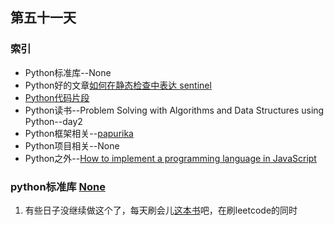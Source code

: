 ## 第五十一天
### 索引
- Python标准库--None
- Python好的文章[如何在静态检查中表达 sentinel](https://blog.dreamfever.me/2019/10/17/ru-he-zai-jing-tai-jian-cha-zhong-biao-da-sentinel/)
- [Python代码片段](day51.py)
- Python读书--Problem Solving with Algorithms and Data Structures using Python--day2
- Python框架相关--[papurika](https://github.com/Hanaasagi/papurika)
- Python项目相关--None
- Python之外--[How to implement a programming language in JavaScript](http://lisperator.net/pltut/)
### python标准库 [None](https://pymotw.com/3/None/index.html)
1. 有些日子没继续做这个了，每天刷会儿[这本书](https://runestone.academy/runestone/books/published/pythonds/index.html)吧，在刷leetcode的同时